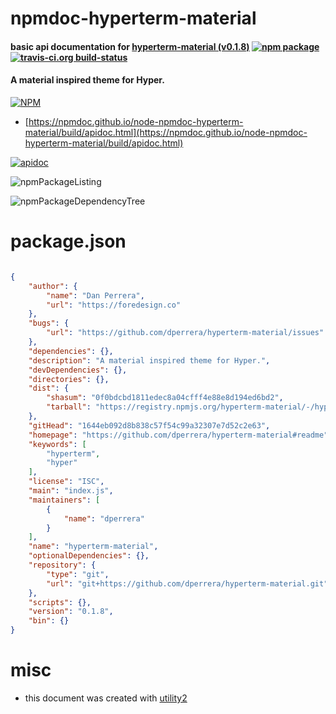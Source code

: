 # npmdoc-hyperterm-material

#### basic api documentation for  [hyperterm-material (v0.1.8)](https://github.com/dperrera/hyperterm-material#readme)  [![npm package](https://img.shields.io/npm/v/npmdoc-hyperterm-material.svg?style=flat-square)](https://www.npmjs.org/package/npmdoc-hyperterm-material) [![travis-ci.org build-status](https://api.travis-ci.org/npmdoc/node-npmdoc-hyperterm-material.svg)](https://travis-ci.org/npmdoc/node-npmdoc-hyperterm-material)

#### A material inspired theme for Hyper.

[![NPM](https://nodei.co/npm/hyperterm-material.png?downloads=true&downloadRank=true&stars=true)](https://www.npmjs.com/package/hyperterm-material)

- [https://npmdoc.github.io/node-npmdoc-hyperterm-material/build/apidoc.html](https://npmdoc.github.io/node-npmdoc-hyperterm-material/build/apidoc.html)

[![apidoc](https://npmdoc.github.io/node-npmdoc-hyperterm-material/build/screenCapture.buildCi.browser.%252Ftmp%252Fbuild%252Fapidoc.html.png)](https://npmdoc.github.io/node-npmdoc-hyperterm-material/build/apidoc.html)

![npmPackageListing](https://npmdoc.github.io/node-npmdoc-hyperterm-material/build/screenCapture.npmPackageListing.svg)

![npmPackageDependencyTree](https://npmdoc.github.io/node-npmdoc-hyperterm-material/build/screenCapture.npmPackageDependencyTree.svg)



# package.json

```json

{
    "author": {
        "name": "Dan Perrera",
        "url": "https://foredesign.co"
    },
    "bugs": {
        "url": "https://github.com/dperrera/hyperterm-material/issues"
    },
    "dependencies": {},
    "description": "A material inspired theme for Hyper.",
    "devDependencies": {},
    "directories": {},
    "dist": {
        "shasum": "0f0bdcbd1811edec8a04cfff4e88e8d194ed6bd2",
        "tarball": "https://registry.npmjs.org/hyperterm-material/-/hyperterm-material-0.1.8.tgz"
    },
    "gitHead": "1644eb092d8b838c57f54c99a32307e7d52c2e63",
    "homepage": "https://github.com/dperrera/hyperterm-material#readme",
    "keywords": [
        "hyperterm",
        "hyper"
    ],
    "license": "ISC",
    "main": "index.js",
    "maintainers": [
        {
            "name": "dperrera"
        }
    ],
    "name": "hyperterm-material",
    "optionalDependencies": {},
    "repository": {
        "type": "git",
        "url": "git+https://github.com/dperrera/hyperterm-material.git"
    },
    "scripts": {},
    "version": "0.1.8",
    "bin": {}
}
```



# misc
- this document was created with [utility2](https://github.com/kaizhu256/node-utility2)
